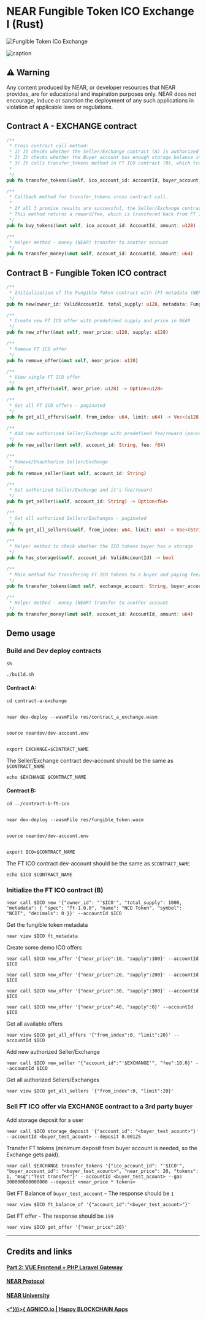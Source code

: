 # NEAR Fungible Token ICO Exchange I (Rust)

![Fungible Token ICo Exchange](https://github.com/AGNICO/near-ncd-I-ico-exchange-rs/blob/master/docs/ncd-1.png)

![caption](https://www.loom.com/share/17816b4162e4485b98890e4c71583d24)

## ⚠️ Warning

Any content produced by NEAR, or developer resources that NEAR provides, are for educational and inspiration purposes only. NEAR does not encourage, induce or sanction the deployment of any such applications in violation of applicable laws or regulations.

## Contract A - EXCHANGE contract

```rust
/**
 * Cross contract call method:
 * 1) It checks whether the Seller/Exchange contract (A) is authorized in FT ICO contract (B) or not
 * 2) It checks whether the Buyer account has enough storage balance in FT ICO contract (B) to be able to buy FT or not
 * 3) It calls transfer_tokens method in FT ICO contract (B), which transfers FTs to the Buyer account and sends calculated reward/fee back to the Seller/Exchange (A)
 *
 */
pub fn transfer_tokens(&self, ico_account_id: AccountId, buyer_account_id:AccountId, near_price: u128, tokens: u128, msg: String) -> Promise

/**
 * Callback method for transfer_tokens cross contract call.
 *
 * If all 3 promise results are successful, the Seller/Exchange contract(A) sends money for transfered tokens to the FT ICO contract (B)
 * This method returns a reward/fee, which is transfered back from FT ICO contract (B) to the Seller/Exchange contract (A) as a profit.
 */
pub fn buy_tokens(&mut self, ico_account_id: AccountId, amount: u128) -> u128

/**
 * Helper method - money (NEAR) transfer to another account
 */
pub fn transfer_money(&mut self, account_id: AccountId, amount: u64)
```

## Contract B - Fungible Token ICO contract

```rust
/**
 * Initialization of the Fungible Token contract with [FT metadata (NEP-148)](https://nomicon.io/Standards/FungibleToken/Metadata.html#reference-level-explanation){:target="_blank"}
 */
pub fn new(owner_id: ValidAccountId, total_supply: u128, metadata: FungibleTokenMetadata) -> Self

/**
 * Create new FT ICO offer with predefined supply and price in NEAR
 */
pub fn new_offer(&mut self, near_price: u128, supply: u128)

/**
 * Remove FT ICO offer
 */
pub fn remove_offer(&mut self, near_price: u128)

/**
 * View single FT ICO offer
 */
pub fn get_offer(&self, near_price: u128) -> Option<u128>

/**
 * Get all FT ICO offers - paginated
 */
pub fn get_all_offers(&self, from_index: u64, limit: u64) -> Vec<(u128, u128)>

/**
 * Add new authorized Seller/Exchange with predefined fee/reward (percentage from every FT sale)
 */
pub fn new_seller(&mut self, account_id: String, fee: f64)

/**
 * Remove/Unauthorize Seller/Exchange
 */
pub fn remove_seller(&mut self, account_id: String)

/**
 * Get authorized Seller/Exchange and it's fee/reward
 */
pub fn get_seller(&self, account_id: String) -> Option<f64>

/**
 * Get all authorized Sellers/Exchanges - paginated
 */
pub fn get_all_sellers(&self, from_index: u64, limit: u64) -> Vec<(String, f64)>

/**
 * Helper method to check whether the ICO tokens buyer has a storage
 */
pub fn has_storage(&self, account_id: ValidAccountId) -> bool

/**
 * Main method for transfering FT ICO tokens to a buyer and paying fee/reward to a Seller/Exchange
 */
pub fn transfer_tokens(&mut self, exchange_account: String, buyer_account_id: ValidAccountId, near_price: u128, tokens: u128, msg: String) -> u128

/**
 * Helper method - money (NEAR) transfer to another account
 */
pub fn transfer_money(&mut self, account_id: AccountId, amount: u64)

```

## Demo usage

### Build and Dev deploy contracts

    sh

    ./build.sh


#### Contract A:

    cd contract-a-exchange


    near dev-deploy --wasmFile res/contract_a_exchange.wasm


    source neardev/dev-account.env


    export EXCHANGE=$CONTRACT_NAME

The Seller/Exchange contract dev-account should be the same as `$CONTRACT_NAME`

    echo $EXCHANGE $CONTRACT_NAME

#### Contract B:

    cd ../contract-b-ft-ico


    near dev-deploy --wasmFile res/fungible_token.wasm


    source neardev/dev-account.env


    export ICO=$CONTRACT_NAME

The FT ICO contract dev-account should be the same as `$CONTRACT_NAME`

    echo $ICO $CONTRACT_NAME

### Initialize the FT ICO contract (B)

    near call $ICO new '{"owner_id": "'$ICO'", "total_supply": 1000, "metadata": { "spec": "ft-1.0.0", "name": "NCD Token", "symbol": "NCDT", "decimals": 0 }}' --accountId $ICO

Get the fungible token metadata

    near view $ICO ft_metadata

Create some demo ICO offers

    near call $ICO new_offer '{"near_price":10, "supply":100}' --accountId $ICO

    near call $ICO new_offer '{"near_price":20, "supply":200}' --accountId $ICO

    near call $ICO new_offer '{"near_price":30, "supply":300}' --accountId $ICO

    near call $ICO new_offer '{"near_price":40, "supply":0}' --accountId $ICO

Get all available offers

    near view $ICO get_all_offers '{"from_index":0, "limit":20}' --accountId $ICO

Add new authorized Seller/Exchange

    near call $ICO new_seller '{"account_id":"'$EXCHANGE'", "fee":10.0}' --accountId $ICO

Get all authorized Sellers/Exchanges

    near view $ICO get_all_sellers '{"from_index":0, "limit":20}'

### Sell FT ICO offer via EXCHANGE contract to a 3rd party buyer

Add storage deposit for a user

    near call $ICO storage_deposit '{"account_id": "<buyer_test_acount>"}' --accountId <buyer_test_acount> --deposit 0.00125

Transfer FT tokens (minimum deposit from buyer account is needed, so the Exchange gets paid).

    near call $EXCHANGE transfer_tokens '{"ico_account_id": "'$ICO'", "buyer_account_id": "<buyer_test_acount>", "near_price": 20, "tokens": 1, "msg":"Test transfer"}' --accountId <buyer_test_acount> --gas 300000000000000 --deposit <near_price * tokens>

Get FT Balance of `buyer_test_account` - The response should be `1`

    near view $ICO ft_balance_of '{"account_id":"<buyer_test_acount>"}'

Get FT offer - The response should be `199`

    near view $ICO get_offer '{"near_price":20}'

---

## Credits and links

#### [Part 2: VUE Frontend + PHP Laravel Gateway](https://github.com/AGNICO/near-ncd-II-ico-exchange-vue-php)

#### [NEAR Protocol](https://near.org)

#### [NEAR University](https://near.university)

#### [<°}))>{ AGNICO.io | Happy BLOCKCHAIN Apps](https://agnico.io)